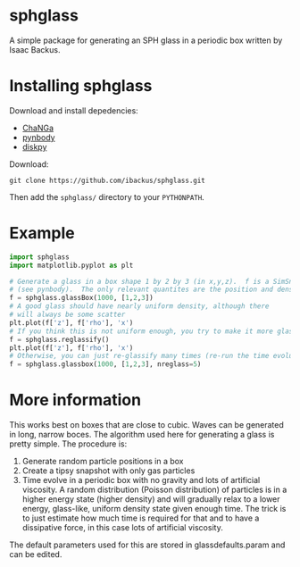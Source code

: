 # sphglass
A simple package for generating an SPH glass in a periodic box written by Isaac Backus.

# Installing sphglass
Download and install depedencies:
 * [ChaNGa](https://github.com/N-BodyShop/changa)
 * [pynbody](https://github.com/pynbody/pynbody)
 * [diskpy](https://github.com/ibackus/diskpy)

Download:

`git clone https://github.com/ibackus/sphglass.git`

Then add the `sphglass/` directory to your `PYTHONPATH`.

# Example

```python
import sphglass
import matplotlib.pyplot as plt

# Generate a glass in a box shape 1 by 2 by 3 (in x,y,z).  f is a SimSnap
# (see pynbody).  The only relevant quantites are the position and density
f = sphglass.glassBox(1000, [1,2,3])
# A good glass should have nearly uniform density, although there
# will always be some scatter
plt.plot(f['z'], f['rho'], 'x')
# If you think this is not uniform enough, you try to make it more glassy:
f = sphglass.reglassify()
plt.plot(f['z'], f['rho'], 'x')
# Otherwise, you can just re-glassify many times (re-run the time evolution)
f = sphglass.glassbox(1000, [1,2,3], nreglass=5)
```

# More information
This works best on boxes that are close to cubic.  Waves can be generated in long, narrow boces.  The algorithm used here for generating a glass is pretty simple. The procedure is:
 1. Generate random particle positions in a box
 2. Create a tipsy snapshot with only gas particles
 3. Time evolve in a periodic box with no gravity and lots of artificial
  viscosity.
A random distribution (Poisson distribution) of particles is in a higher energy state (higher density) and will gradually relax to a lower energy, glass-like, uniform density state given enough time.  The trick is to just estimate how much time is required for that and to have a dissipative force, in this case lots of artificial viscosity.

The default parameters used for this are stored in glassdefaults.param and can be edited.
